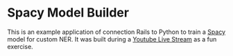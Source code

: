# Spacy Model Builder

This is an example application of connection Rails to Python to train a [Spacy]
model for custom NER. It was built during a [Youtube Live Stream] as a fun
exercise.

[Spacy]: https://spacy.io
[Youtube Live Stream]: https://youtu.be/OmOZl8C6PeQ
